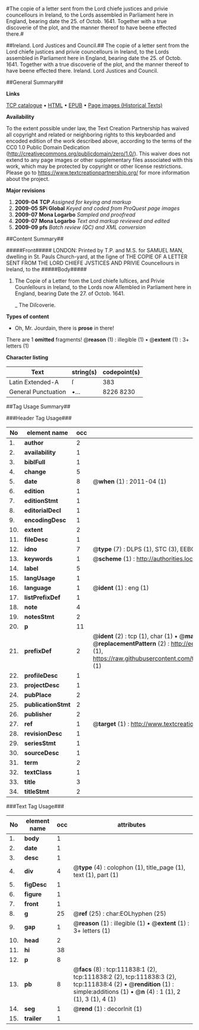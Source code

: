 #The copie of a letter sent from the Lord chiefe justices and privie councellours in Ireland, to the Lords assembled in Parliament here in England, bearing date the 25. of Octob. 1641. Together with a true discoverie of the plot, and the manner thereof to have beene effected there.#

##Ireland. Lord Justices and Council.##
The copie of a letter sent from the Lord chiefe justices and privie councellours in Ireland, to the Lords assembled in Parliament here in England, bearing date the 25. of Octob. 1641. Together with a true discoverie of the plot, and the manner thereof to have beene effected there.
Ireland. Lord Justices and Council.

##General Summary##

**Links**

[TCP catalogue](http://www.ota.ox.ac.uk/tcp/)  • 
[HTML](http://tei.it.ox.ac.uk/tcp/Texts-HTML/free/A80/A80487.html)  • 
[EPUB](http://tei.it.ox.ac.uk/tcp/Texts-EPUB/free/A80/A80487.epub) • 
[Page images (Historical Texts)](https://historicaltexts.jisc.ac.uk/eebo-99859742e)

**Availability**

To the extent possible under law, the Text Creation Partnership has waived all copyright and related or neighboring rights to this keyboarded and encoded edition of the work described above, according to the terms of the CC0 1.0 Public Domain Dedication (http://creativecommons.org/publicdomain/zero/1.0/). This waiver does not extend to any page images or other supplementary files associated with this work, which may be protected by copyright or other license restrictions. Please go to https://www.textcreationpartnership.org/ for more information about the project.

**Major revisions**

1. __2009-04__ __TCP__ *Assigned for keying and markup*
1. __2009-05__ __SPi Global__ *Keyed and coded from ProQuest page images*
1. __2009-07__ __Mona Logarbo__ *Sampled and proofread*
1. __2009-07__ __Mona Logarbo__ *Text and markup reviewed and edited*
1. __2009-09__ __pfs__ *Batch review (QC) and XML conversion*

##Content Summary##

#####Front#####
LONDON: Printed by T.P. and M.S. for SAMUEL MAN, dwelling in St. Pauls Church-yard, at the ſigne of THE COPIE OF A LETTER SENT FROM THE LORD CHIEFE JVSTICES AND PRIVIE Councellours in Ireland, to the 
#####Body#####

1. The Copie of a Letter from the Lord chiefe Iuſtices, and Privie Counſellours in Ireland, to the Lords now Aſſembled in Parliament here in England, bearing Date the 27. of Octob. 1641.

    _ The Diſcoverie.

**Types of content**

  * Oh, Mr. Jourdain, there is **prose** in there!

There are 1 **omitted** fragments! 
 @__reason__ (1) : illegible (1)  •  @__extent__ (1) : 3+ letters (1)

**Character listing**


|Text|string(s)|codepoint(s)|
|---|---|---|
|Latin Extended-A|ſ|383|
|General Punctuation|•…|8226 8230|

##Tag Usage Summary##

###Header Tag Usage###

|No|element name|occ|attributes|
|---|---|---|---|
|1.|__author__|2||
|2.|__availability__|1||
|3.|__biblFull__|1||
|4.|__change__|5||
|5.|__date__|8| @__when__ (1) : 2011-04 (1)|
|6.|__edition__|1||
|7.|__editionStmt__|1||
|8.|__editorialDecl__|1||
|9.|__encodingDesc__|1||
|10.|__extent__|2||
|11.|__fileDesc__|1||
|12.|__idno__|7| @__type__ (7) : DLPS (1), STC (3), EEBO-CITATION (1), PROQUEST (1), VID (1)|
|13.|__keywords__|1| @__scheme__ (1) : http://authorities.loc.gov/ (1)|
|14.|__label__|5||
|15.|__langUsage__|1||
|16.|__language__|1| @__ident__ (1) : eng (1)|
|17.|__listPrefixDef__|1||
|18.|__note__|4||
|19.|__notesStmt__|2||
|20.|__p__|11||
|21.|__prefixDef__|2| @__ident__ (2) : tcp (1), char (1)  •  @__matchPattern__ (2) : ([0-9\-]+):([0-9IVX]+) (1), (.+) (1)  •  @__replacementPattern__ (2) : http://eebo.chadwyck.com/downloadtiff?vid=$1&page=$2 (1), https://raw.githubusercontent.com/textcreationpartnership/Texts/master/tcpchars.xml#$1 (1)|
|22.|__profileDesc__|1||
|23.|__projectDesc__|1||
|24.|__pubPlace__|2||
|25.|__publicationStmt__|2||
|26.|__publisher__|2||
|27.|__ref__|1| @__target__ (1) : http://www.textcreationpartnership.org/docs/. (1)|
|28.|__revisionDesc__|1||
|29.|__seriesStmt__|1||
|30.|__sourceDesc__|1||
|31.|__term__|2||
|32.|__textClass__|1||
|33.|__title__|3||
|34.|__titleStmt__|2||


###Text Tag Usage###

|No|element name|occ|attributes|
|---|---|---|---|
|1.|__body__|1||
|2.|__date__|1||
|3.|__desc__|1||
|4.|__div__|4| @__type__ (4) : colophon (1), title_page (1), text (1), part (1)|
|5.|__figDesc__|1||
|6.|__figure__|1||
|7.|__front__|1||
|8.|__g__|25| @__ref__ (25) : char:EOLhyphen (25)|
|9.|__gap__|1| @__reason__ (1) : illegible (1)  •  @__extent__ (1) : 3+ letters (1)|
|10.|__head__|2||
|11.|__hi__|38||
|12.|__p__|8||
|13.|__pb__|8| @__facs__ (8) : tcp:111838:1 (2), tcp:111838:2 (2), tcp:111838:3 (2), tcp:111838:4 (2)  •  @__rendition__ (1) : simple:additions (1)  •  @__n__ (4) : 1 (1), 2 (1), 3 (1), 4 (1)|
|14.|__seg__|1| @__rend__ (1) : decorInit (1)|
|15.|__trailer__|1||
